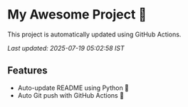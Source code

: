 # My Awesome Project 🚀

This project is automatically updated using GitHub Actions.

_Last updated: 2025-07-19 05:02:58 IST_

## Features
- Auto-update README using Python 🐍
- Auto Git push with GitHub Actions 🤖
